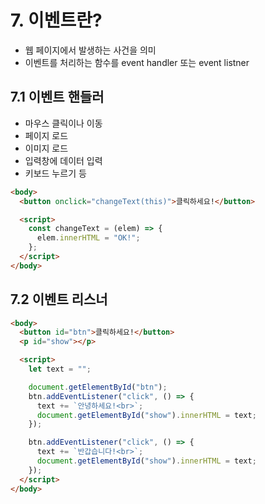 # 7. 이벤트란?

- 웹 페이지에서 발생하는 사건을 의미
- 이벤트를 처리하는 함수를 event handler 또는 event listner

## 7.1 이벤트 핸들러

- 마우스 클릭이나 이동
- 페이지 로드
- 이미지 로드
- 입력창에 데이터 입력
- 키보드 누르기 등

```html
<body>
  <button onclick="changeText(this)">클릭하세요!</button>

  <script>
    const changeText = (elem) => {
      elem.innerHTML = "OK!";
    };
  </script>
</body>
```

## 7.2 이벤트 리스너

```html
<body>
  <button id="btn">클릭하세요!</button>
  <p id="show"></p>

  <script>
    let text = "";

    document.getElementById("btn");
    btn.addEventListener("click", () => {
      text += `안녕하세요!<br>`;
      document.getElementById("show").innerHTML = text;
    });

    btn.addEventListener("click", () => {
      text += `반갑습니다!<br>`;
      document.getElementById("show").innerHTML = text;
    });
  </script>
</body>
```
